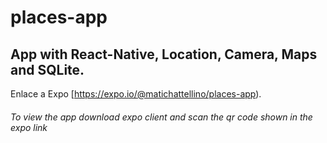# places-app

## App with React-Native, Location, Camera, Maps and SQLite.

Enlace a Expo [https://expo.io/@matichattellino/places-app).

######  To view the app download expo client and scan the qr code shown in the expo link

